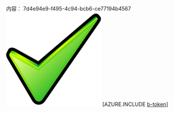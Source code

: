 内容︰ 7d4e94e9-f495-4c94-bcb6-ce77194b4567![图像](d03c3fce-c8e4-4a64-a999-6e1577d28ae6.png)
[AZURE.INCLUDE [b-token](41026dcb-5396-4b69-92dd-63a93e5872a1.md)]
